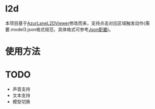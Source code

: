 # l2d

本项目基于[AzurLaneL2DViewer](https://github.com/alg-wiki/AzurLaneL2DViewer)修改而来，支持点击对应区域触发动作(需要.model3.json格式规范，具体格式可参考[Json配置](http://live2d.pavostudio.com/doc/zh-cn/live2d/model-config/))。

# 使用方法



# TODO

* 声音支持
* 文本支持
* 模型切换

